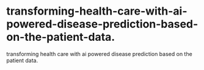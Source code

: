 # transforming-health-care-with-ai-powered-disease-prediction-based-on-the-patient-data.
transforming health care with ai powered disease prediction based on the patient data.
